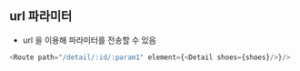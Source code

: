 ## url 파라미터
- url 을 이용해 파라미터를 전송할 수 있음 

```js
<Route path="/detail/:id/:param1" element={<Detail shoes={shoes}/>}/>
```